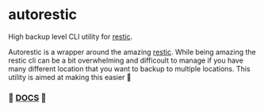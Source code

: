 # autorestic
High backup level CLI utility for [restic](https://restic.net/).

Autorestic is a wrapper around the amazing [restic](https://restic.net/). While being amazing the restic cli can be a bit overwhelming and difficoult to manage if you have many different location that you want to backup to multiple locations. This utility is aimed at making this easier 🙂

### 📒 [DOCS](https://cupcakearmy.github.io/autorestic/) 📒
